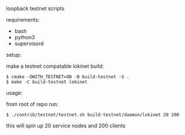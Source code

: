 loopback testnet scripts

requirements:

* bash
* python3
* supervisord


setup:

make a testnet compatable lokinet build:

    $ cmake -DWITH_TESTNET=ON -B build-testnet -S .
    $ make -C build-testnet lokinet

usage:

from root of repo run:

    $ ./contrib/testnet/testnet.sh build-testnet/daemon/lokinet 20 200
    
this will spin up 20 service nodes and 200 clients
